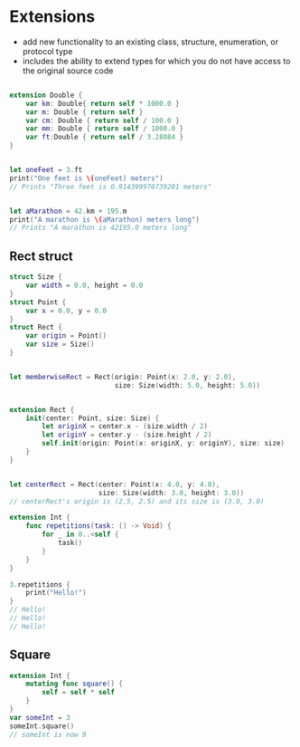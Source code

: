 # Extensions

* add new functionality to an existing class, structure, enumeration, or protocol type
* includes the ability to extend types for which you do not have access to the original source code
```swift

extension Double {
    var km: Double{ return self * 1000.0 }
    var m: Double { return self }
    var cm: Double { return self / 100.0 }
    var mm: Double { return self / 1000.0 }
    var ft:Double { return self / 3.28084 }
}


let oneFeet = 3.ft
print("One feet is \(oneFeet) meters")
// Prints "Three feet is 0.914399970739201 meters"


let aMarathon = 42.km + 195.m
print("A marathon is \(aMarathon) meters long")
// Prints "A marathon is 42195.0 meters long"

```


## Rect struct
```swift
struct Size {
    var width = 0.0, height = 0.0
}
struct Point {
    var x = 0.0, y = 0.0
}
struct Rect {
    var origin = Point()
    var size = Size()
}


let memberwiseRect = Rect(origin: Point(x: 2.0, y: 2.0),
                          size: Size(width: 5.0, height: 5.0))


extension Rect {
    init(center: Point, size: Size) {
        let originX = center.x - (size.width / 2)
        let originY = center.y - (size.height / 2)
        self.init(origin: Point(x: originX, y: originY), size: size)
    }
}


let centerRect = Rect(center: Point(x: 4.0, y: 4.0),
                      size: Size(width: 3.0, height: 3.0))
// centerRect's origin is (2.5, 2.5) and its size is (3.0, 3.0)

```

```swift
extension Int {
    func repetitions(task: () -> Void) {
        for _ in 0..<self {
            task()
        }
    }
}

3.repetitions {
    print("Hello!")
}
// Hello!
// Hello!
// Hello!
```

## Square
```swift
extension Int {
    mutating func square() {
        self = self * self
    }
}
var someInt = 3
someInt.square()
// someInt is now 9
```
